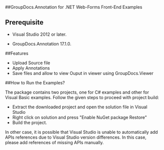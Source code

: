 
##GroupDocs.Annotation for .NET Web-Forms Front-End Examples


## Prerequisite

+ Visual Studio 2012 or later.

+ GroupDocs.Annotation 17.1.0.

##Features

+ Upload Source file
+ Apply Annotations
+ Save files and allow to view Ouput in viewer using GroupDocs.Viewer


##How to Run the Examples?

The package contains two projects, one for C# examples and other for Visual Basic examples. Follow the given steps to proceed with project build:

* Extract the downloaded project and open the solution file in Visual Studio
* Right click on solution and press "Enable NuGet package Restore"
* Build the project.

In other case, it is possible that Visual Studio is unable to automatically add APIs references due to Visual Studio version differences. In this case, please add references of missing APIs manually.
